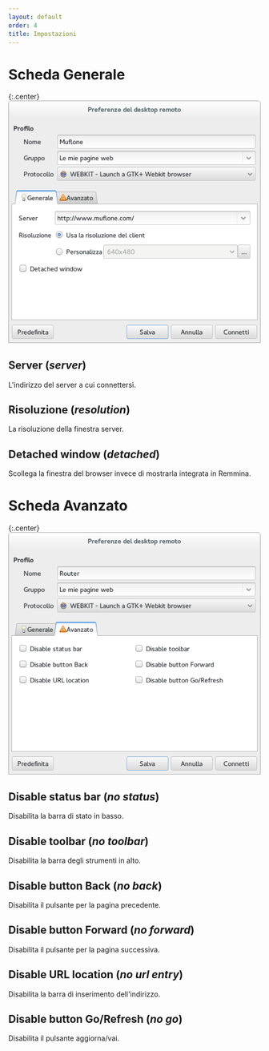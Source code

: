 ```yaml
---
layout: default
order: 4
title: Impostazioni
---
```

# Scheda Generale

{:.center}
![Scheda Generale](/resources/remmina-plugin-webkit/archive/latest/italian/general.png)


## **Server** (*server*)

L'indirizzo del server a cui connettersi.

## **Risoluzione** (*resolution*)

La risoluzione della finestra server.

## **Detached window** (*detached*)

Scollega la finestra del browser invece di mostrarla integrata in Remmina.

# Scheda Avanzato

{:.center}
![Scheda Avanzato](/resources/remmina-plugin-webkit/archive/latest/italian/advanced.png)


## **Disable status bar** (*no status*)

Disabilita la barra di stato in basso.

## **Disable toolbar** (*no toolbar*)

Disabilita la barra degli strumenti in alto.

## **Disable button Back** (*no back*)

Disabilita il pulsante per la pagina precedente.

## **Disable button Forward** (*no forward*)

Disabilita il pulsante per la pagina successiva.

## **Disable URL location** (*no url entry*)

Disabilita la barra di inserimento dell'indirizzo.

## **Disable button Go/Refresh** (*no go*)

Disabilita il pulsante aggiorna/vai.